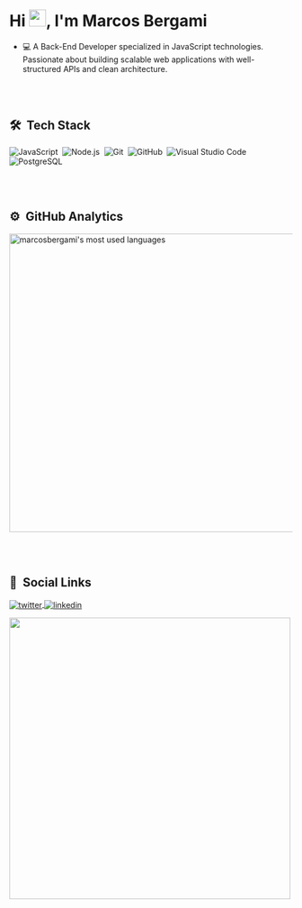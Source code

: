 <img align="right" height="9.25em" src="https://github.com/marcosbergami/images-in-readme/blob/main/memoji.png?raw=true"/>
<h1 align="left">Hi <img src="https://raw.githubusercontent.com/kaueMarques/kaueMarques/master/hi.gif" width="30px">, I'm Marcos Bergami</h1>

- 💻 A Back-End Developer specialized in JavaScript technologies. Passionate about building scalable web applications with well-structured APIs and clean architecture.

<br><br>

## 🛠 &nbsp;Tech Stack

![JavaScript](https://img.shields.io/badge/-JavaScript-05122A?style=flat&logo=javascript)&nbsp;
![Node.js](https://img.shields.io/badge/-Node.js-05122A?style=flat&logo=node.js)&nbsp;
![Git](https://img.shields.io/badge/-Git-05122A?style=flat&logo=git)&nbsp;
![GitHub](https://img.shields.io/badge/-GitHub-05122A?style=flat&logo=github)&nbsp;
![Visual Studio Code](https://img.shields.io/badge/-Visual%20Studio%20Code-05122A?style=flat&logo=visual-studio-code&logoColor=007ACC)&nbsp;
![PostgreSQL](https://img.shields.io/badge/-PostgreSQL-05122A?style=flat&logo=postgresql)&nbsp;

<br><br>

## ⚙️ &nbsp;GitHub Analytics

<p align="left">
<img width="530em" src="https://github-readme-stats.vercel.app/api/top-langs/?username=marcosbergami&layout=compact&theme=nightowl" alt="marcosbergami's most used languages"/>
</p>

<br><br>

## 📱 &nbsp;Social Links

<p align="left">
<a href="https://twitter.com/bergami_marcos" target="_blank">
  <img align="center" src="https://img.shields.io/badge/-bergami__marcos-05122A?style=flat&logo=twitter" alt="twitter"/>  
</a>
<a href="https://linkedin.com/in/marcosbergami" target="_blank">
  <img align="center" src="https://img.shields.io/badge/-Marcos%20Bergami-05122A?style=flat&logo=linkedin" alt="linkedin"/>
</a>
</p>

<img width="500em" src="https://github-readme-twitter-gazf.vercel.app/api?id=bergami_marcos&layout=wide&show_reply=off&show_retweet=off" />